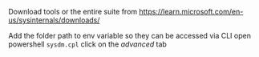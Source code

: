 Download tools or the entire suite from https://learn.microsoft.com/en-us/sysinternals/downloads/

Add the folder path to env variable so they can be accessed via CLI
open powershell
`sysdm.cpl`
click on the *advanced* tab
